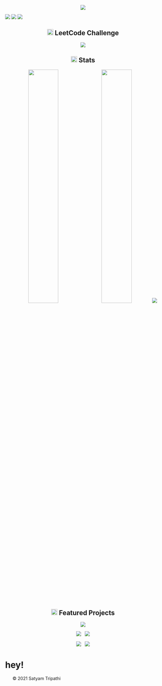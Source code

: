 <p align="center">
<img src="https://user-images.githubusercontent.com/69134468/128991927-90d5e97f-96bb-443f-8725-a59e29b7798b.gif">
</p>    

<a id="raw-url" href="https://cutt.ly/xEoZcbg"><img src="https://img.shields.io/badge/DOWNLOAD-RESUME-black.svg?logo=docusign&logoColor=yellow&style=for-the-badge"/></a>
<a id="raw-url" href="https://leetcode.com/leet_satyam/"><img src="https://img.shields.io/badge/LeetCode-Profile-black.svg?logo=leetcode&logoColor=orange&style=for-the-badge"/></a>
<a id="raw-url" href="https://cutt.ly/HQjs2mo"><img src="https://img.shields.io/badge/GeeksforGeeks-Articles-black.svg?logo=GeeksforGeeks&logoColor=green&style=for-the-badge"/></a>

<!--
<h2 align="center"><img src="https://cdn.icon-icons.com/icons2/10/PNG/256/openfolderarrow_abierta_decarpetas_1558.png" width="20px"> Project Open for Contribution</h2>
<table align="center">
    <thead align="center">
        <tr border: 1px;>
            <td><b>Mini Projects</b></td>
            <td><b>🌟 Stars</b></td>
            <td><b>🍴 Forks</b></td>
            <td><b>🐛 Issues</b></td>
            <td><b>🔔 Pull Requests</b></td>
            <td><b>👨‍💻 Language</b></td>
        </tr>
     </thead>
    <tbody>
         <tr>
            <td><a href="https://github.com/Iamtripathisatyam/Mini_Assistant"</a><b>Virtual Assistant</b></td>
            <td><img alt="Stars"src="https://img.shields.io/github/stars/Iamtripathisatyam/Mini_Assistant?style=flat-square&labelColor=343b41"/></td>
            <td><img alt="Forks"src="https://img.shields.io/github/forks/Iamtripathisatyam/Mini_Assistant?style=flat-square&labelColor=343b41"/></td>
            <td><img alt="Issues"src="https://img.shields.io/github/issues/Iamtripathisatyam/Mini_Assistant?style=flat-square&labelColor=343b41"/></td>
            <td><img alt="Pull Requests"src="https://img.shields.io/github/issues-pr/Iamtripathisatyam/Mini_Assistant?style=flat-square"/></td>
            <td><img alt="Language"src="https://img.shields.io/github/languages/top/Iamtripathisatyam/Mini_Assistant?label=Python&style=flat-square"/></td>
        </tr>
    </tbody>        
</table>
-->

<h2 align="center"><img src="https://user-images.githubusercontent.com/69134468/141054365-7d0281dd-5397-45b9-8c26-02a7724d9f05.png" width="20px"> LeetCode Challenge</h2>
<p align="center">
    <a href="https://github.com/Iamtripathisatyam/Leetcode-Challenge"><img  src="https://github-readme-stats.vercel.app/api/pin/?username=Iamtripathisatyam&repo=Leetcode-Challenge&show_icons=true&theme=ayu-mirage&cache_seconds=30&hide_border=false"  /></a>
</p>

<h2 align="center"><img src="https://cdn.icon-icons.com/icons2/632/PNG/128/graph-9_icon-icons.com_58019.png" width="20px"> Stats</h2>
<p align="center">
  <img width="44%" src="https://github-readme-stats.vercel.app/api?username=Iamtripathisatyam&theme=react&cache_seconds=30&hide_border=truek"/>&nbsp;&nbsp;&nbsp;
  <img width="44%" src="https://github-readme-streak-stats.herokuapp.com/?user=Iamtripathisatyam&theme=react&cache_seconds=30&hide_border=true"/>
  <img src="https://github-profile-summary-cards.vercel.app/api/cards/profile-details?username=Iamtripathisatyam&theme=dracula"/>
</p>

<h2 align="center"><img src="https://cdn.icon-icons.com/icons2/928/PNG/512/features_icon-icons.com_72205.png" width="20px"> Featured Projects</h2>
<p align = "center">
     <a href="https://github.com/Iamtripathisatyam/Mini_Assistant"><img  src="https://github-readme-stats.vercel.app/api/pin/?username=Iamtripathisatyam&repo=Desktop_Virtual_Assistant&show_icons=true&theme=omni&cache_seconds=30&hide_border=true"  /></a>
</p>

<p align = "center">
  <a href="https://github.com/Iamtripathisatyam/Covid-19_Cases_Visualization"><img src="https://github-readme-stats.vercel.app/api/pin/?username=Iamtripathisatyam&repo=Covid-19_Cases_Visualization&show_icons=true&theme=omni&cache_seconds=30&hide_border=true" /></a> &nbsp;
  <a href="https://github.com/Iamtripathisatyam/Daily_News_Notification"><img  src="https://github-readme-stats.vercel.app/api/pin/?username=Iamtripathisatyam&repo=Daily_News_Notification&show_icons=true&theme=omni&cache_seconds=30&hide_border=true"  /></a>
</p>

<p align = "center">
  <a href="https://github.com/Iamtripathisatyam/Words_Dictionary"><img  src="https://github-readme-stats.vercel.app/api/pin/?username=Iamtripathisatyam&repo=Words_Dictionary&show_icons=true&theme=omni&cache_seconds=30&hide_border=true" /></a> &nbsp;
  <a href="https://github.com/Iamtripathisatyam/Weather_Updates_Notifier"><img  src="https://github-readme-stats.vercel.app/api/pin/?username=Iamtripathisatyam&repo=Weather_Updates_Notifier&show_icons=true&theme=omni&cache_seconds=30&hide_border=true"  /></a>
</p>

# hey!
<ol><p>&copy; 2021 Satyam Tripathi</p></ol>
